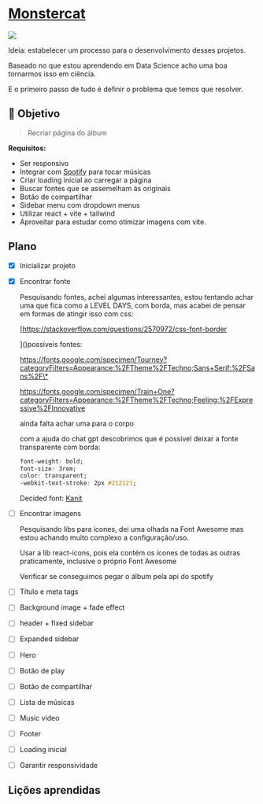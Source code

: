 # [Monstercat](https://www.frontendpractice.com/projects/monstercat)

![](https://www.frontendpractice.com/_next/image?url=%2Ffullsize%2FC2-Monstercat.png&w=3840&q=90)

Ideia: estabelecer um processo para o desenvolvimento desses projetos.

Baseado no que estou aprendendo em Data Science acho uma boa tornarmos isso em ciência.

E o primeiro passo de tudo é definir o problema que temos que resolver.

## 🎯 Objetivo

> Recriar página do álbum

**Requisitos:**

- Ser responsivo
- Integrar com [Spotify](https://developer.spotify.com/documentation/web-api/reference/get-an-album) para tocar músicas
- Criar loading inicial ao carregar a página
- Buscar fontes que se assemelham às originais
- Botão de compartilhar
- Sidebar menu com dropdown menus
- Utilizar react + vite + tailwind
- Aproveitar para estudar como otimizar imagens com vite.

## Plano

- [x] Inicializar projeto
- [x] Encontrar fonte

  Pesquisando fontes, achei algumas interessantes, estou tentando achar uma que fica como a LEVEL DAYS, com borda, mas acabei de pensar em formas de atingir isso com css:

  [https://stackoverflow.com/questions/2570972/css-font-border

  ]()possíveis fontes:

  [https://fonts.google.com/specimen/Tourney?categoryFilters=Appearance:%2FTheme%2FTechno;Sans+Serif:%2FSans%2F\*
  ](https://fonts.google.com/specimen/Tourney?categoryFilters=Appearance:%2FTheme%2FTechno;Sans+Serif:%2FSans%2F*)

  [https://fonts.google.com/specimen/Train+One?categoryFilters=Appearance:%2FTheme%2FTechno;Feeling:%2FExpressive%2FInnovative
  ](https://fonts.google.com/specimen/Train+One?categoryFilters=Appearance:%2FTheme%2FTechno;Feeling:%2FExpressive%2FInnovative)

  ainda falta achar uma para o corpo

  com a ajuda do chat gpt descobrimos que é possível deixar a fonte transparente com borda:

  ```css
  font-weight: bold;
  font-size: 3rem;
  color: transparent;
  -webkit-text-stroke: 2px #212121;
  ```

  Decided font: [Kanit](https://fonts.google.com/specimen/Kanit?preview.text=TRACK%20LIST&categoryFilters=Appearance:%2FTheme%2FTechno)

- [ ] Encontrar imagens

  Pesquisando libs para ícones, dei uma olhada na Font Awesome mas estou achando muito complexo a configuração/uso.

  Usar a lib react-icons, pois ela contém os ícones de todas as outras praticamente, inclusive o próprio Font Awesome

  Verificar se conseguimos pegar o álbum pela api do spotify

- [ ] Título e meta tags
- [ ] Background image + fade effect
- [ ] header + fixed sidebar
- [ ] Expanded sidebar
- [ ] Hero
- [ ] Botão de play
- [ ] Botão de compartilhar
- [ ] Lista de músicas
- [ ] Music video
- [ ] Footer
- [ ] Loading inicial
- [ ] Garantir responsividade

## Lições aprendidas
